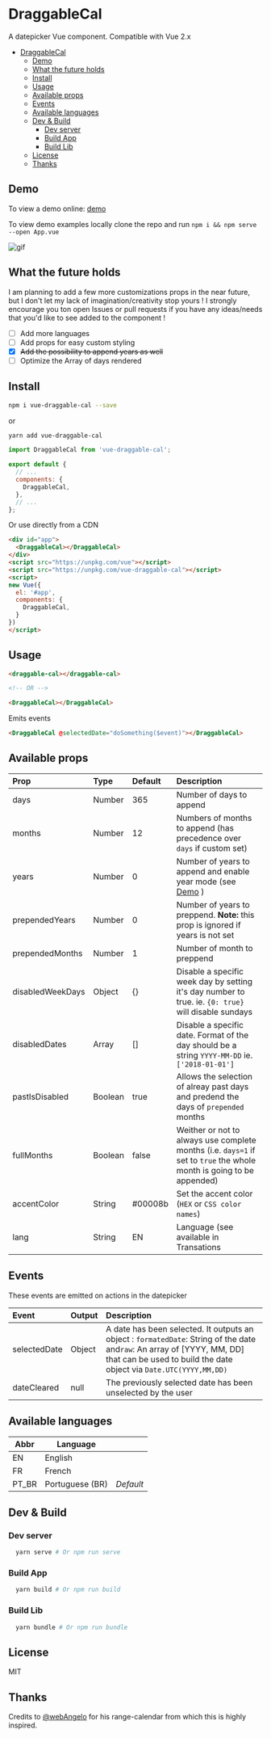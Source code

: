 # DraggableCal

A datepicker Vue component. Compatible with Vue 2.x

- [DraggableCal](#draggablecal)
  - [Demo](#demo)
  - [What the future holds](#what-the-future-holds)
  - [Install](#install)
  - [Usage](#usage)
  - [Available props](#available-props)
  - [Events](#events)
  - [Available languages](#available-languages)
  - [Dev & Build](#dev--build)
    - [Dev server](#dev-server)
    - [Build App](#build-app)
    - [Build Lib](#build-lib)
  - [License](#license)
  - [Thanks](#thanks)

## Demo

To view a demo online: [demo](https://liloow.github.io/vue-draggableCal/demo/)

To view demo examples locally clone the repo and run `npm i && npm serve --open App.vue`

![gif](https://raw.githubusercontent.com/liloow/vue-draggableCal/master/screenshot.gif)

## What the future holds

I am planning to add a few more customizations props in the near future, but I don't let my lack of imagination/creativity stop yours ! I strongly encourage you ton open Issues or pull requests if you have any ideas/needs that you'd like to see added to the component !

- [ ] Add more languages
- [ ] Add props for easy custom styling
- [x] ~~Add the possibility to append years as well~~
- [ ] Optimize the Array of days rendered

## Install

```bash
npm i vue-draggable-cal --save
```

or

```bash
yarn add vue-draggable-cal
```

```javascript
import DraggableCal from 'vue-draggable-cal';

export default {
  // ...
  components: {
    DraggableCal,
  },
  // ...
};
```

Or use directly from a CDN

```html
<div id="app">
  <DraggableCal></DraggableCal>
</div>
<script src="https://unpkg.com/vue"></script>
<script src="https://unpkg.com/vue-draggable-cal"></script>
<script>
new Vue({
  el: '#app',
  components: {
    DraggableCal,
  }
})
</script>
```

## Usage

```html
<draggable-cal></draggable-cal>

<!-- OR -->

<DraggableCal></DraggableCal>
```

Emits events

```html
<DraggableCal @selectedDate="doSomething($event)"></DraggableCal>
```

## Available props

| Prop            | Type    | Default | Description                                                                                                           |
| :-------------- | :------ | :------ | :-------------------------------------------------------------------------------------------------------------------- |
| days            | Number  | 365     | Number of days to append                                                                                              |
| months          | Number  | 12      | Numbers of months to append (has precedence over `days` if custom set)                                                |
| years           | Number  | 0       | Number of years to append and enable year mode (see [Demo](#demo) )                                                   |
| prependedYears  | Number  | 0       | Number of years to preppend. **Note:** this prop is ignored if years is not set                                       |
| prependedMonths | Number  | 1       | Number of month to preppend                                                                                           |
| disabledWeekDays| Object  | {}      | Disable a specific week day by setting it's day number to true. ie. `{0: true}` will disable sundays                  |
| disabledDates   | Array   | []      | Disable a specific date. Format of the day should be a string `YYYY-MM-DD` ie. `['2018-01-01']`                       |
| pastIsDisabled  | Boolean | true    | Allows the selection of alreay past days and predend the days of `prepended` months                                   |
| fullMonths      | Boolean | false   | Weither or not to always use complete months (i.e. `days=1` if set to `true` the whole month is going to be appended) |
| accentColor     | String  | #00008b | Set the accent color (`HEX` or `CSS color names`)                                                                     |
| lang            | String  | EN      | Language (see available in Transations                                                               |

## Events

These events are emitted on actions in the datepicker

| Event        | Output | Description                                                                                                                                                                                   |
| :----------- | :----- | :-------------------------------------------------------------------------------------------------------------------------------------------------------------------------------------------- |
| selectedDate | Object | A date has been selected. It outputs an object : `formatedDate`: String of the date and`raw`: An array of [YYYY, MM, DD] that can be used to build the date object via `Date.UTC(YYYY,MM,DD)` |
| dateCleared  | null   | The previously selected date has been unselected by the user                                                                                                                                  |

## Available languages

| Abbr   | Language        |           |
| ------ | --------        | --------- |
| EN     | English         |           |
| FR     | French          |           |
| PT_BR  | Portuguese (BR) | _Default_ |

## Dev & Build

### Dev server

```bash
  yarn serve # Or npm run serve
```

### Build App

```bash
  yarn build # Or npm run build
```

### Build Lib

```bash
  yarn bundle # Or npm run bundle
```

## License

MIT

## Thanks

Credits to [@webAngelo](https://github.com/webangelo) for his range-calendar from which this is highly inspired.
